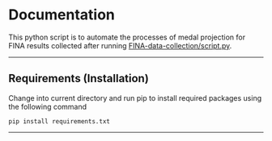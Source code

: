 # **Documentation**

This python script is to automate the processes of medal projection for FINA results collected after running <a href="https://github.com/FSonline23/FINA-data-collection">FINA-data-collection/script.py</a>.

<hr>

## **Requirements (Installation)**

Change into current directory and run pip to install required packages using the following command

<pre><code>pip install requirements.txt</code></pre>
<hr>
